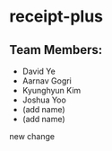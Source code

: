# receipt-plus
## Team Members:
* David Ye
* Aarnav Gogri
* Kyunghyun Kim
* Joshua Yoo
* (add name)
* (add name)

new change